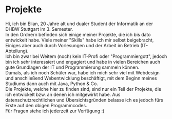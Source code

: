 # Projekte
Hi, ich bin Elian, 20 Jahre alt und dualer Student der Informatik an der DHBW Stuttgart im 3. Semester.<br>
In den Ordnern befinden sich einige meiner Projekte, die ich bis dato entwickelt habe. Viele meiner "Skills" habe ich mir selbst beigebracht, Einiges aber auch durch Vorlesungen und der Arbeit im Betrieb (IT-Abteilung). <br>
Ich bin zwar bei Weitem (noch) kein IT-Profi oder "Programmiergott", jedoch bin ich sehr interessiert und engagiert und habe in vielen Bereichen auch gute Grundlagen der IT und Programmierung sammeln können. <br>
Damals, als ich noch Schüler war, habe ich mich sehr viel mit Webdesign und anschließend Webentwicklung beschäftigt, mit dem Beginn meines Studiums dann auch mit Java, Python & Co.<br>
Die Projekte, welche hier zu finden sind, sind nur ein Teil der Projekte, die ich entwickelt bzw. an denen ich mitgewirkt habe. Aus datenschutzrechtlichen und Übersichtsgründen belasse ich es jedoch fürs Erste auf den obigen Programmcodes.<br>
Für Fragen stehe ich jederzeit zur Verfügung :)
